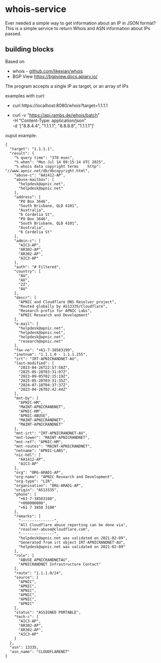 # whois-service
Ever needed a simple way to get information about an IP in JSON format?
This is a simple service to return Whois and ASN information about IPs passed.

## building blocks
Based on 
* whois - [github.com/likexian/whois](https://github.com/likexian/whois)
* BGP View https://bgpview.docs.apiary.io/

The program accepts a single IP as target, or an array of IPs 

examples with curl:
* curl https://localhost:8080/whois\?target=1.1.1.1

* curl -v  "https://api.rambs.de/whois/batch" \
  -H  "Content-Type: application/json" \
  -d '["8.8.4.4", "1.1.1.1", "8.8.8.8", "1.1.1.1"]'

ouput example:
```
{
  "target": "1.1.1.1",
  "result": {
    "% query time": "370 msec",
    "% when": "Mon Jul 14 09:15:14 UTC 2025",
    "% whois data copyright terms    http": "//www.apnic.net/db/dbcopyright.html",
    "abuse-c": "AA1412-AP",
    "abuse-mailbox": [
      "helpdesk@apnic.net",
      "helpdesk@apnic.net"
    ],
    "address": [
      "PO Box 3646",
      "South Brisbane, QLD 4101",
      "Australia",
      "6 Cordelia St",
      "PO Box 3646",
      "South Brisbane, QLD 4101",
      "Australia",
      "6 Cordelia St"
    ],
    "admin-c": [
      "AIC3-AP",
      "AR302-AP",
      "AR302-AP",
      "AIC3-AP"
    ],
    "auth": "# Filtered",
    "country": [
      "AU",
      "AU",
      "ZZ",
      "AU"
    ],
    "descr": [
      "APNIC and Cloudflare DNS Resolver project",
      "Routed globally by AS13335/Cloudflare",
      "Research prefix for APNIC Labs",
      "APNIC Research and Development"
    ],
    "e-mail": [
      "helpdesk@apnic.net",
      "helpdesk@apnic.net",
      "helpdesk@apnic.net",
      "research@apnic.net"
    ],
    "fax-no": "+61-7-38583199",
    "inetnum": "1.1.1.0 - 1.1.1.255",
    "irt": "IRT-APNICRANDNET-AU",
    "last-modified": [
      "2023-04-26T22:57:58Z",
      "2025-05-28T03:31:07Z",
      "2023-09-05T02:15:19Z",
      "2025-05-28T03:31:35Z",
      "2024-07-18T04:37:37Z",
      "2023-04-26T02:42:44Z"
    ],
    "mnt-by": [
      "APNIC-HM",
      "MAINT-APNICRANDNET",
      "APNIC-HM",
      "APNIC-ABUSE",
      "MAINT-APNICRANDNET",
      "MAINT-APNICRANDNET"
    ],
    "mnt-irt": "IRT-APNICRANDNET-AU",
    "mnt-lower": "MAINT-APNICRANDNET",
    "mnt-ref": "APNIC-HM",
    "mnt-routes": "MAINT-APNICRANDNET",
    "netname": "APNIC-LABS",
    "nic-hdl": [
      "AA1412-AP",
      "AIC3-AP"
    ],
    "org": "ORG-ARAD1-AP",
    "org-name": "APNIC Research and Development",
    "org-type": "LIR",
    "organisation": "ORG-ARAD1-AP",
    "origin": "AS13335",
    "phone": [
      "+61-7-38583100",
      "+000000000",
      "+61 7 3858 3100"
    ],
    "remarks": [
      "---------------",
      "All Cloudflare abuse reporting can be done via",
      "resolver-abuse@cloudflare.com",
      "---------------",
      "helpdesk@apnic.net was validated on 2021-02-09",
      "Generated from irt object IRT-APNICRANDNET-AU",
      "helpdesk@apnic.net was validated on 2021-02-09"
    ],
    "role": [
      "ABUSE APNICRANDNETAU",
      "APNICRANDNET Infrastructure Contact"
    ],
    "route": "1.1.1.0/24",
    "source": [
      "APNIC",
      "APNIC",
      "APNIC",
      "APNIC",
      "APNIC",
      "APNIC"
    ],
    "status": "ASSIGNED PORTABLE",
    "tech-c": [
      "AIC3-AP",
      "AR302-AP",
      "AR302-AP",
      "AIC3-AP"
    ]
  },
  "asn": 13335,
  "asn_name": "CLOUDFLARENET"
}
```